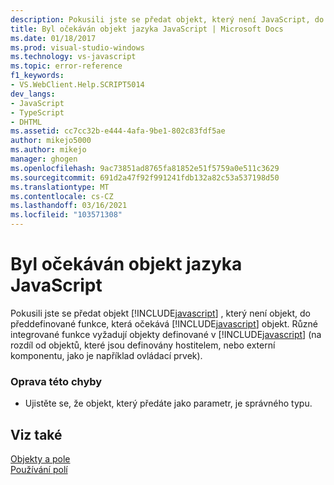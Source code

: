 ```yaml
---
description: Pokusili jste se předat objekt, který není JavaScript, do předdefinované funkce, která očekává objekt jazyka JavaScript.
title: Byl očekáván objekt jazyka JavaScript | Microsoft Docs
ms.date: 01/18/2017
ms.prod: visual-studio-windows
ms.technology: vs-javascript
ms.topic: error-reference
f1_keywords:
- VS.WebClient.Help.SCRIPT5014
dev_langs:
- JavaScript
- TypeScript
- DHTML
ms.assetid: cc7cc32b-e444-4afa-9be1-802c83fdf5ae
author: mikejo5000
ms.author: mikejo
manager: ghogen
ms.openlocfilehash: 9ac73851ad8765fa81852e51f5759a0e511c3629
ms.sourcegitcommit: 691d2a47f92f991241fdb132a82c53a537198d50
ms.translationtype: MT
ms.contentlocale: cs-CZ
ms.lasthandoff: 03/16/2021
ms.locfileid: "103571308"
---
```

# <a name="javascript-object-expected"></a>Byl očekáván objekt jazyka JavaScript
Pokusili jste se předat objekt [!INCLUDE[javascript](../../javascript/includes/javascript-md.md)] , který není objekt, do předdefinované funkce, která očekává [!INCLUDE[javascript](../../javascript/includes/javascript-md.md)] objekt. Různé integrované funkce vyžadují objekty definované v [!INCLUDE[javascript](../../javascript/includes/javascript-md.md)] (na rozdíl od objektů, které jsou definovány hostitelem, nebo externí komponentu, jako je například ovládací prvek).  
  
### <a name="to-correct-this-error"></a>Oprava této chyby  
  
- Ujistěte se, že objekt, který předáte jako parametr, je správného typu.  
  
## <a name="see-also"></a>Viz také  
 [Objekty a pole](https://developer.mozilla.org/docs/Learn/JavaScript/Objects)   
 [Používání polí](https://developer.mozilla.org/docs/Learn/JavaScript/First_steps/Arrays)
